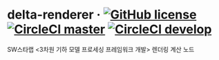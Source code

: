 # delta-renderer &middot; [![GitHub license](https://img.shields.io/github/license/kaist-gclab/delta-renderer)](https://github.com/kaist-gclab/delta-renderer/blob/master/LICENSE) [![CircleCI master](https://img.shields.io/circleci/build/gh/kaist-gclab/delta-renderer/master?label=master)](https://circleci.com/gh/kaist-gclab/delta-renderer/tree/master) [![CircleCI develop](https://img.shields.io/circleci/build/gh/kaist-gclab/delta-renderer/develop?label=develop)](https://circleci.com/gh/kaist-gclab/delta-renderer/tree/develop)

SW스타랩 <3차원 기하 모델 프로세싱 프레임워크 개발> 렌더링 계산 노드
